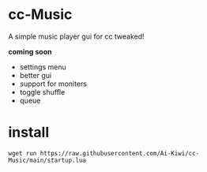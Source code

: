 # cc-Music
A simple music player gui for cc tweaked!
  
    
    
    
**coming soon**
 - settings menu
 - better gui
 - support for moniters
 - toggle shuffle
 - queue

# install

```
wget run https://raw.githubusercontent.com/Ai-Kiwi/cc-Music/main/startup.lua
```    

